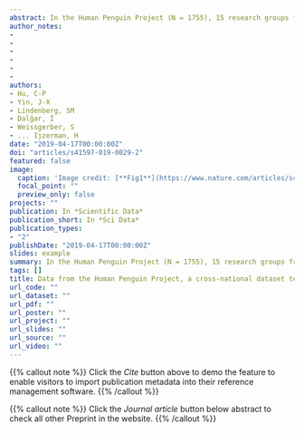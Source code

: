 ```yaml
---
abstract: In the Human Penguin Project (N = 1755), 15 research groups from 12 countries collected body temperature, demographic variables, social network indices, seven widely-used psychological scales and two newly developed questionnaires (the Social Thermoregulation and Risk Avoidance Questionnaire (STRAQ-1) and the Kama Muta Frequency Scale (KAMF)). They were collected to investigate the relationship between environmental factors (e.g., geographical, climate etc.) and human behaviors, which is a long-standing inquiry in the scientific community. More specifically, the present project was designed to test principles surrounding the idea of social thermoregulation, which posits that social networks help people to regulate their core body temperature. The results showed that all scales in the current project have sufficient to good psychometrical properties. Unlike previous crowdsourced projects, this dataset includes not only the cleaned raw data but also all the validation of questionnaires in 9 different languages, thus providing a valuable resource for psychological scientists who are interested in cross-national, environment-human interaction studies.
author_notes:
- 
- 
- 
- 
- 
-
authors:
- Hu, C-P
- Yin, J-X
- Lindenberg, SM
- Dalğar, İ
- Weissgerber, S
- ... Ijzerman, H
date: "2019-04-17T00:00:00Z"
doi: "articles/s41597-019-0029-2"
featured: false
image:
  caption: 'Image credit: [**Fig1**](https://www.nature.com/articles/s41597-019-0029-2/figures/1)'
  focal_point: ""
  preview_only: false
projects: ""
publication: In *Scientific Data*
publication_short: In *Sci Data*
publication_types: 
- "2"
publishDate: "2019-04-17T00:00:00Z"
slides: example
summary: In the Human Penguin Project (N = 1755), 15 research groups from 12 countries collected body temperature, demographic variables, social network indices, seven widely-used psychological scales and two newly developed questionnaires (the Social Thermoregulation and Risk Avoidance Questionnaire (STRAQ-1) and the Kama Muta Frequency Scale (KAMF)). 
tags: []
title: Data from the Human Penguin Project, a cross-national dataset testing social thermoregulation principles
url_code: ""
url_dataset: ""
url_pdf: ""
url_poster: ""
url_project: ""
url_slides: ""
url_source: ""
url_video: ""
---
```


{{% callout note %}}
Click the _Cite_ button above to demo the feature to enable visitors to import publication metadata into their reference management software.
{{% /callout %}}

{{% callout note %}}
Click the _Journal article_ button below abstract to check all other Preprint in the website.
{{% /callout %}}
